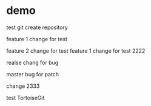 # demo
test git create repository


feature 1 change for test


feature 2 change for test
feature 1 change for test 2222


realse chang for bug


master bug for patch


change 2333

test TortoiseGit 